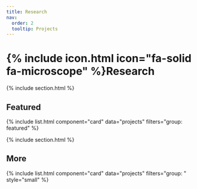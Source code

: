 ```yaml
---
title: Research
nav:
  order: 2
  tooltip: Projects
---
```


# {% include icon.html icon="fa-solid fa-microscope" %}Research

{% include section.html %}

## Featured

{% include list.html component="card" data="projects" filters="group: featured" %}

{% include section.html %}

## More

{% include list.html component="card" data="projects" filters="group: " style="small" %}

